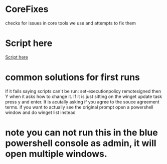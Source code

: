 # CoreFixes
 checks for issues in core tools we use and attempts to fix them
# Script here
[Script here](https://github.com/mrdatawolf/CoreFixes/raw/main/coreFixes.ps1)
# common solutions for first runs
If it fails saying scripts can't be run:
set-executionpolicy remotesigned 
then Y when it asks how to change it.
If it is just sitting on the winget update task press y and enter.  It is acutally asking if you agree to the souce agreement terms. if you want to actually see the original prompt open a powershell window and do winget list instead
# note you can not run this in the blue powershell console as admin, it will open multiple windows.
